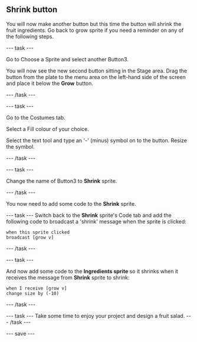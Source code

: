 ## Shrink button

You will now make another button but this time the button will shrink the fruit ingredients. Go back to grow sprite if you need a reminder on any of the following steps.

--- task ---

Go to Choose a Sprite and select another Button3.

You will now see the new second button sitting in the Stage area. Drag the button from the plate to the menu area on the left-hand side of the screen and place it below the **Grow**  button.

--- /task ---

--- task ---

Go to the Costumes tab. 

Select a Fill colour of your choice. 

Select the text tool and type an '-' (minus) symbol on to the button. Resize the symbol.

--- /task ---

--- task ---

Change the name of Button3 to **Shrink** sprite.

--- /task ---

You now need to add some code to the **Shrink** sprite.

--- task ---
Switch back to the **Shrink** sprite's Code tab and add the following code to broadcast a 'shrink' message when the sprite is clicked:

```blocks3
when this sprite clicked
broadcast [grow v]
```
--- /task ---

--- task ---

And now add some code to the **Ingredients sprite** so it shrinks when it receives the message from **Shrink** sprite to shrink:

```blocks3
when I receive [grow v]
change size by (-10)
```
--- /task ---

--- task ---
Take some time to enjoy your project and design a fruit salad. 
--- /task ---

--- save ---







 




 





